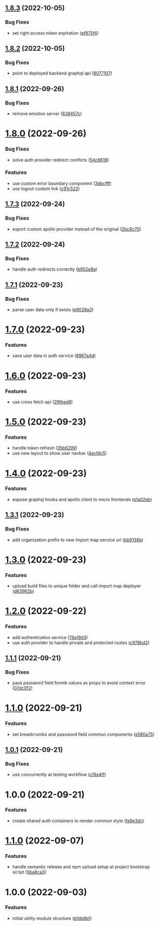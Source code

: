 ## [1.8.3](https://github.com/Insta-Graph/micro-frontend-shared-modules/compare/v1.8.2...v1.8.3) (2022-10-05)


### Bug Fixes

* set right access token expiration ([ef875f4](https://github.com/Insta-Graph/micro-frontend-shared-modules/commit/ef875f40d6ddfd9e2d2b6772f8918a838e70cf82))

## [1.8.2](https://github.com/Insta-Graph/micro-frontend-shared-modules/compare/v1.8.1...v1.8.2) (2022-10-05)


### Bug Fixes

* point to deployed backend graphql api ([9077107](https://github.com/Insta-Graph/micro-frontend-shared-modules/commit/9077107c0504c0099a3a22a444fce9227327503d))

## [1.8.1](https://github.com/Insta-Graph/micro-frontend-shared-modules/compare/v1.8.0...v1.8.1) (2022-09-26)


### Bug Fixes

* remove emotion server ([638457c](https://github.com/Insta-Graph/micro-frontend-shared-modules/commit/638457c4be5e4e62f5722d732070a646e111b844))

# [1.8.0](https://github.com/Insta-Graph/micro-frontend-shared-modules/compare/v1.7.3...v1.8.0) (2022-09-26)


### Bug Fixes

* solve auth provider redirect conflicts ([54c8619](https://github.com/Insta-Graph/micro-frontend-shared-modules/commit/54c8619c70536a49a7f834fedf38dbaf199962e9))


### Features

* use custom error boundary component ([3dbcfff](https://github.com/Insta-Graph/micro-frontend-shared-modules/commit/3dbcfff7ec82203979f01d76af9250aca6d7428d))
* use logout custom link ([c91c522](https://github.com/Insta-Graph/micro-frontend-shared-modules/commit/c91c5221c4479f2c570e891dc6ee0fcd1032c084))

## [1.7.3](https://github.com/Insta-Graph/micro-frontend-shared-modules/compare/v1.7.2...v1.7.3) (2022-09-24)


### Bug Fixes

* export custom apollo provider instead of the original ([2bc8c70](https://github.com/Insta-Graph/micro-frontend-shared-modules/commit/2bc8c70760132052eb76abd90feaffd066e1f065))

## [1.7.2](https://github.com/Insta-Graph/micro-frontend-shared-modules/compare/v1.7.1...v1.7.2) (2022-09-24)


### Bug Fixes

* handle auth redirects correctly ([b952e8a](https://github.com/Insta-Graph/micro-frontend-shared-modules/commit/b952e8ae7e9a00abce052d79a0001d83f4e91f6f))

## [1.7.1](https://github.com/Insta-Graph/micro-frontend-shared-modules/compare/v1.7.0...v1.7.1) (2022-09-23)


### Bug Fixes

* parse user data only if exists ([e9028a3](https://github.com/Insta-Graph/micro-frontend-shared-modules/commit/e9028a390a327f2b2d6727e0ec9f15c935e01aa3))

# [1.7.0](https://github.com/Insta-Graph/micro-frontend-shared-modules/compare/v1.6.0...v1.7.0) (2022-09-23)


### Features

* save user data in auth service ([8967a4d](https://github.com/Insta-Graph/micro-frontend-shared-modules/commit/8967a4d6d10589d13cfe0b7b62117c218cc039fa))

# [1.6.0](https://github.com/Insta-Graph/micro-frontend-shared-modules/compare/v1.5.0...v1.6.0) (2022-09-23)


### Features

* use cross fetch api ([29fbed9](https://github.com/Insta-Graph/micro-frontend-shared-modules/commit/29fbed9a0b893ac013a36c657965b5e258021522))

# [1.5.0](https://github.com/Insta-Graph/micro-frontend-shared-modules/compare/v1.4.0...v1.5.0) (2022-09-23)


### Features

* handle token refresh ([35b6299](https://github.com/Insta-Graph/micro-frontend-shared-modules/commit/35b6299533fe1221f844a4924232d0e63c90d74b))
* use new layout to show user navbar ([4acf4c5](https://github.com/Insta-Graph/micro-frontend-shared-modules/commit/4acf4c523d07dc507e9e0ef80812abd2acdd7333))

# [1.4.0](https://github.com/Insta-Graph/micro-frontend-shared-modules/compare/v1.3.1...v1.4.0) (2022-09-23)


### Features

* expose graphql hooks and apollo client to micro frontends ([e1a02eb](https://github.com/Insta-Graph/micro-frontend-shared-modules/commit/e1a02eb95cef6fbfe853fb5bc8995c3c5a944071))

## [1.3.1](https://github.com/Insta-Graph/micro-frontend-shared-modules/compare/v1.3.0...v1.3.1) (2022-09-23)


### Bug Fixes

* add organization prefix to new import map service url ([bb9136b](https://github.com/Insta-Graph/micro-frontend-shared-modules/commit/bb9136b41f3732572e8fe42c14f2ee7019f4e72b))

# [1.3.0](https://github.com/Insta-Graph/micro-frontend-shared-modules/compare/v1.2.0...v1.3.0) (2022-09-23)


### Features

* upload build files to unique folder and call import map deployer ([d63962b](https://github.com/Insta-Graph/micro-frontend-shared-modules/commit/d63962bfd50960b97e667d648fee1c29b5c760c6))

# [1.2.0](https://github.com/Insta-Graph/micro-frontend-shared-modules/compare/v1.1.1...v1.2.0) (2022-09-22)


### Features

* add authentication service ([78a19d3](https://github.com/Insta-Graph/micro-frontend-shared-modules/commit/78a19d3bee670de0f8999071086a44ab5b053cf0))
* use auth provider to handle private and protected routes ([c978bd2](https://github.com/Insta-Graph/micro-frontend-shared-modules/commit/c978bd23360c0eca2e0f8295c1edec4fd13f5d3e))

## [1.1.1](https://github.com/Insta-Graph/micro-frontend-shared-modules/compare/v1.1.0...v1.1.1) (2022-09-21)


### Bug Fixes

* pass password field formik values as props to avoid context error ([07dc0f2](https://github.com/Insta-Graph/micro-frontend-shared-modules/commit/07dc0f28c86417d67ada3d17b723e9b632b760d6))

# [1.1.0](https://github.com/Insta-Graph/micro-frontend-shared-modules/compare/v1.0.1...v1.1.0) (2022-09-21)


### Features

* set breadcrumbs and password field common components ([e580a75](https://github.com/Insta-Graph/micro-frontend-shared-modules/commit/e580a750f44eff4899af13462c8a0e4a8577b2c3))

## [1.0.1](https://github.com/Insta-Graph/micro-frontend-shared-modules/compare/v1.0.0...v1.0.1) (2022-09-21)


### Bug Fixes

* use concurrently at testing workflow ([c19a4ff](https://github.com/Insta-Graph/micro-frontend-shared-modules/commit/c19a4ff85229f981175446606aa7fa59bd24ddc8))

# 1.0.0 (2022-09-21)


### Features

* create shared auth containers to render common style ([fa9e3dc](https://github.com/Insta-Graph/micro-frontend-shared-modules/commit/fa9e3dc78cc5db2176d10f79257994c6ccc35cc5))

# [1.1.0](https://github.com/edwardramirez31/micro-frontend-utility-module/compare/v1.0.0...v1.1.0) (2022-09-07)


### Features

* handle semantic release and npm upload setup at project bootstrap script ([5ba8ca3](https://github.com/edwardramirez31/micro-frontend-utility-module/commit/5ba8ca3d81c8f79d1055242d4e040cd68acdb28a))

# 1.0.0 (2022-09-03)


### Features

* initial utility module structure ([bfdb8bf](https://github.com/edwardramirez31/micro-frontend-utility-module/commit/bfdb8bf4229fae1b9b3ae7bea7710a8e0ffb5c85))
